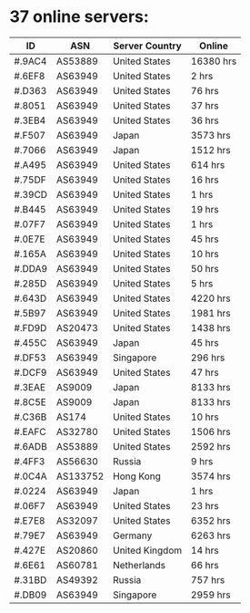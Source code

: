 # 37 online servers:

| ID | ASN | Server Country | Online |
| ------ | ------ | ------ | ------ |
| #.9AC4 | AS53889 | United States | 16380 hrs |
| #.6EF8 | AS63949 | United States | 2 hrs |
| #.D363 | AS63949 | United States | 76 hrs |
| #.8051 | AS63949 | United States | 37 hrs |
| #.3EB4 | AS63949 | United States | 36 hrs |
| #.F507 | AS63949 | Japan | 3573 hrs |
| #.7066 | AS63949 | Japan | 1512 hrs |
| #.A495 | AS63949 | United States | 614 hrs |
| #.75DF | AS63949 | United States | 16 hrs |
| #.39CD | AS63949 | United States | 1 hrs |
| #.B445 | AS63949 | United States | 19 hrs |
| #.07F7 | AS63949 | United States | 1 hrs |
| #.0E7E | AS63949 | United States | 45 hrs |
| #.165A | AS63949 | United States | 10 hrs |
| #.DDA9 | AS63949 | United States | 50 hrs |
| #.285D | AS63949 | United States | 5 hrs |
| #.643D | AS63949 | United States | 4220 hrs |
| #.5B97 | AS63949 | United States | 1981 hrs |
| #.FD9D | AS20473 | United States | 1438 hrs |
| #.455C | AS63949 | Japan | 45 hrs |
| #.DF53 | AS63949 | Singapore | 296 hrs |
| #.DCF9 | AS63949 | United States | 47 hrs |
| #.3EAE | AS9009 | Japan | 8133 hrs |
| #.8C5E | AS9009 | Japan | 8133 hrs |
| #.C36B | AS174 | United States | 10 hrs |
| #.EAFC | AS32780 | United States | 1506 hrs |
| #.6ADB | AS53889 | United States | 2592 hrs |
| #.4FF3 | AS56630 | Russia | 9 hrs |
| #.0C4A | AS133752 | Hong Kong | 3574 hrs |
| #.0224 | AS63949 | Japan | 1 hrs |
| #.06F7 | AS63949 | United States | 23 hrs |
| #.E7E8 | AS32097 | United States | 6352 hrs |
| #.79E7 | AS63949 | Germany | 6263 hrs |
| #.427E | AS20860 | United Kingdom | 14 hrs |
| #.6E61 | AS60781 | Netherlands | 66 hrs |
| #.31BD | AS49392 | Russia | 757 hrs |
| #.DB09 | AS63949 | Singapore | 2959 hrs |

